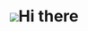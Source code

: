 <h1 align="center"><img src="https://github.com/blackcater/blackcater/raw/main/images/Hi.gif"/>Hi there</h1>

